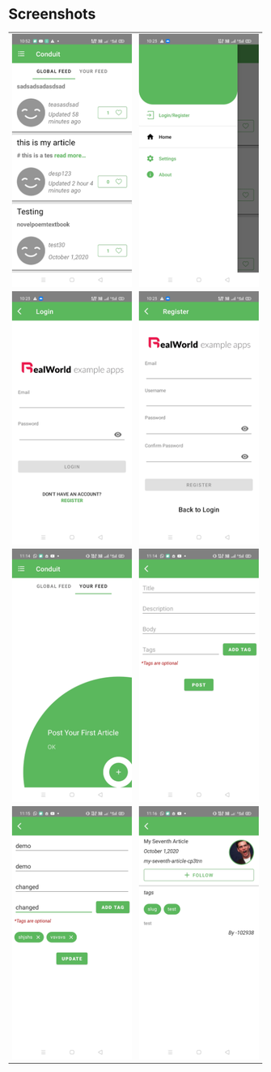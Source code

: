 # Screenshots
<table>
        <tbody>
        <tr>
          <td><img src="app/screenshots/1.jpg" height=500></td>
          <td><img src="app/screenshots/2.jpg" height=500></td>
        </tr>
        <tr>
            <td><img src="app/screenshots/3.jpg" height=500></td>
            <td><img src="app/screenshots/4.jpg" height=500></td>
        </tr>
         <tr>
          <td><img src="app/screenshots/5.jpg" height=500></td>
          <td><img src="app/screenshots/6.jpg" height=500></td>
        </tr>
        <tr>
            <td><img src="app/screenshots/7.jpg" height=500></td>
             <td><img src="app/screenshots/8.jpg" height=500></td>
        </tr>
</tbody></table>
